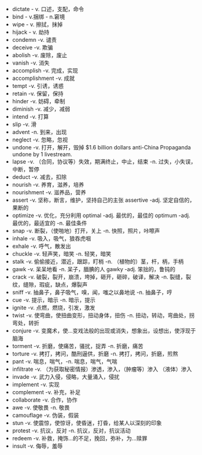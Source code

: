 - dictate - v. 口述，支配，命令
- bind - v.捆绑 - n.窘境
- wipe - v. 擦拭，抹掉
- hijack - v. 劫持
- condemn -v. 谴责
- deceive -v. 欺骗
- abolish -v. 废除，废止
- vanish -v. 消失
- accomplish -v. 完成，实现
- accomplishment -v. 成就
- tempt -v. 引诱，诱惑
- retain -v. 保留，保持
- hinder -v. 妨碍，牵制
- diminish -v. 减少，减弱
- intend -v. 打算
- slip -v. 滑
- advent -n. 到来，出现
- neglect -v. 忽略，忽视
- undone -v. 打开，解开，毁掉 
	 $1.6 billion dollars anti-China Propaganda undone by 1 livestream.
- lapse -v. （合同，协议等）失效，期满终止，中止，结束   -n. 过失，小失误，中断，暂停
- deduct -v. 减去，扣除
- nourish -v. 养育，滋养，培养
- nourishment -v. 滋养品，营养
- assert -v. 坚称，断言，维护，坚持自己的主张
		assertive -adj. 坚定自信的，果断的
- optimize -v. 优化，充分利用
		optimal -adj. 最优的，最佳的
		optimum -adj. 最优的，最适宜的 -n. 最佳条件
- snap -v. 断裂，（使啪地）打开，关上 -n. 快照，照片，咔嚓声
- inhale -v. 吸入，吸气，狼吞虎咽
- exhale -v. 呼气，散发出
- chuckle -v. 轻声笑，暗笑 -n. 轻笑，暗笑
- stalk -v. 偷偷接近，潜近，跟踪，盯梢 -n. （植物的）茎，杆，柄，手柄
- gawk -v. 呆呆地看 -n. 呆子，腼腆的人
		gawky -adj. 笨拙的，鲁钝的
- crack -v. 破裂，裂开，崩溃，垮掉，砸开，砸碎，破译，解决  -n. 裂缝，裂纹，缝隙，瑕疵，缺点，爆裂声
- sniff -v. 抽鼻子，鼻子吸气，嗅，闻，嗤之以鼻地说 -n. 抽鼻子，哼
- cue -v. 提示，暗示 -n. 暗示，提示
- ignite -v. 点燃，燃烧，引发，激发
- twist -v. 使弯曲，使扭曲变形，扭动身体，扭伤 -n. 扭动，转动，弯曲处，拐弯处，转折
- conjure -v. 变魔术，使...变戏法般的出现或消失，想象出，设想出，使浮现于脑海
- torment -v. 折磨，使痛苦，骚扰，捉弄 -n. 折磨，痛苦
- torture -v. 拷打，拷问，酷刑逼供，折磨 -n. 拷打，拷问，折磨，煎熬
- pant -v. 喘息，喘气，-n. 喘息，喘气，气喘
- infiltrate -v. （为获取秘密情报）渗透，渗入，（肿瘤等）渗入 （液体）渗入
- invade -v. 武力入侵，侵略，大量涌入，侵扰
- implement -v. 实现
- complement -v. 补充，补足
- collaborate -v. 合作，协作
- awe -v. 使敬畏 -n. 敬畏
- camouflage -v. 伪装，假装
- stun -v. 使震惊，使惊讶，使昏迷，打昏，给某人以深刻的印象
- protest -v. 抗议，反对 -n. 抗议，反对，抗议活动
- redeem -v. 补救，掩饰...的不足，挽回，弥补，为...赎罪
- insult -v. 侮辱，羞辱